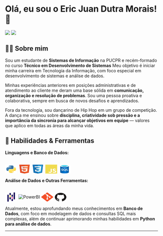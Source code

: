 # Olá, eu sou o Eric Juan Dutra Morais! 👋

<a href="https://linkedin.com/in/ericjuandm" target="_blank"><img src="https://img.shields.io/badge/-LinkedIn-%230077B5?style=for-the-badge&logo=linkedin&logoColor=white" target="_blank"></a>
<a href="mailto:ericjuandm@gmail.com"><img src="https://img.shields.io/badge/Gmail-D14836?style=for-the-badge&logo=gmail&logoColor=white" target="_blank"></a>

## 👨‍💻 Sobre mim

Sou um estudante de **Sistemas de Informação** na PUCPR e recém-formado no curso **Técnico em Desenvolvimento de Sistemas** Meu objetivo é iniciar minha carreira em Tecnologia da Informação, com foco especial em desenvolvimento de sistemas e análise de dados.

Minhas experiências anteriores em posições administrativas e de atendimento ao cliente me deram uma base sólida em **comunicação, organização e resolução de problemas**. Sou uma pessoa proativa e colaborativa, sempre em busca de novos desafios e aprendizados.

Fora da tecnologia, sou dançarino de Hip Hop em um grupo de competição. A dança me ensinou sobre **disciplina, criatividade sob pressão e a importância da sincronia para alcançar objetivos em equipe** — valores que aplico em todas as áreas da minha vida.

## 🚀 Habilidades & Ferramentas

**Linguagens e Banco de Dados:**
<div style="display: inline_block"><br>
  <img align="center" alt="Python" height="30" width="40" src="https://raw.githubusercontent.com/devicons/devicon/master/icons/python/python-original.svg">
  <img align="center" alt="HTML" height="30" width="40" src="https://raw.githubusercontent.com/devicons/devicon/master/icons/html5/html5-original.svg">
  <img align="center" alt="CSS" height="30" width="40" src="https://raw.githubusercontent.com/devicons/devicon/master/icons/css3/css3-original.svg">
  <img align="center" alt="Js" height="30" width="40" src="https://raw.githubusercontent.com/devicons/devicon/master/icons/javascript/javascript-plain.svg">
  <img align="center" alt="SQL" height="30" width="40" src="https://raw.githubusercontent.com/devicons/devicon/master/icons/azuresqldatabase/azuresqldatabase-original.svg">
</div>

**Análise de Dados e Outras Ferramentas:**
<div style="display: inline_block"><br>
  <img align="center" alt="Pandas" height="30" width="40" src="https://raw.githubusercontent.com/devicons/devicon/master/icons/pandas/pandas-original.svg">
  <img align="center" alt="PowerBI" height="30" width="40" src="https://raw.githubusercontent.com/devicons/devicon/58b09e6274e92758253a473a213e4b3e34b07171/icons/powerbi/powerbi-original.svg">
  <img align="center" alt="Git" height="30" width="40" src="https://raw.githubusercontent.com/devicons/devicon/master/icons/git/git-original.svg">
  <img align="center" alt="GitHub" height="30" width="40" src="https://raw.githubusercontent.com/devicons/devicon/master/icons/github/github-original.svg">
</div>

Atualmente, estou aprofundando meus conhecimentos em **Banco de Dados**, com foco em modelagem de dados e consultas SQL mais complexas, além de continuar aprimorando minhas habilidades em **Python para análise de dados**.

---
